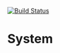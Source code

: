 [![Build Status](https://travis-ci.com/cpuabuse/node-system.svg?branch=master)](https://travis-ci.com/cpuabuse/node-system)

# System
